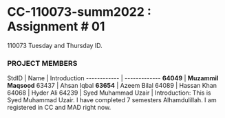 # CC-110073-summ2022 : Assignment # 01
110073 Tuesday and Thursday ID.

### PROJECT MEMBERS ###
StdID | Name | Introduction
------------ | -------------
**64049** | **Muzammil Maqsood** 
63437 | Ahsan Iqbal 
**63654** | Azeem Bilal
64089 | Hassan Khan
64068 | Hyder Ali
64239 | Syed Muhammad Uzair | Introduction: This is Syed Muhammad Uzair. I have completed 7 semesters Alhamdulillah. I am registered in CC and MAD right now.
